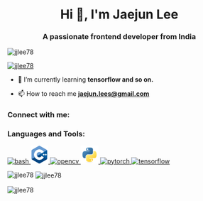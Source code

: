 <h1 align="center">Hi 👋, I'm Jaejun Lee</h1>
<h3 align="center">A passionate frontend developer from India</h3>

<p align="left"> <img src="https://komarev.com/ghpvc/?username=jjlee78&label=Profile%20views&color=0e75b6&style=flat" alt="jjlee78" /> </p>

<p align="left"> <a href="https://github.com/ryo-ma/github-profile-trophy"><img src="https://github-profile-trophy.vercel.app/?username=jjlee78" alt="jjlee78" /></a> </p>

- 🌱 I’m currently learning **tensorflow and so on.**

- 📫 How to reach me **jaejun.lees@gmail.com**

<h3 align="left">Connect with me:</h3>
<p align="left">
</p>

<h3 align="left">Languages and Tools:</h3>
<p align="left"> <a href="https://www.gnu.org/software/bash/" target="_blank" rel="noreferrer"> <img src="https://www.vectorlogo.zone/logos/gnu_bash/gnu_bash-icon.svg" alt="bash" width="40" height="40"/> </a> <a href="https://www.w3schools.com/cpp/" target="_blank" rel="noreferrer"> <img src="https://raw.githubusercontent.com/devicons/devicon/master/icons/cplusplus/cplusplus-original.svg" alt="cplusplus" width="40" height="40"/> </a> <a href="https://opencv.org/" target="_blank" rel="noreferrer"> <img src="https://www.vectorlogo.zone/logos/opencv/opencv-icon.svg" alt="opencv" width="40" height="40"/> </a> <a href="https://www.python.org" target="_blank" rel="noreferrer"> <img src="https://raw.githubusercontent.com/devicons/devicon/master/icons/python/python-original.svg" alt="python" width="40" height="40"/> </a> <a href="https://pytorch.org/" target="_blank" rel="noreferrer"> <img src="https://www.vectorlogo.zone/logos/pytorch/pytorch-icon.svg" alt="pytorch" width="40" height="40"/> </a> <a href="https://www.tensorflow.org" target="_blank" rel="noreferrer"> <img src="https://www.vectorlogo.zone/logos/tensorflow/tensorflow-icon.svg" alt="tensorflow" width="40" height="40"/> </a> </p>

<p><img align="left" src="https://github-readme-stats.vercel.app/api/top-langs?username=jjlee78&show_icons=true&locale=en&layout=compact" alt="jjlee78" /></p>

<p>&nbsp;<img align="center" src="https://github-readme-stats.vercel.app/api?username=jjlee78&show_icons=true&locale=en" alt="jjlee78" /></p>

<p><img align="center" src="https://github-readme-streak-stats.herokuapp.com/?user=jjlee78&" alt="jjlee78" /></p>
